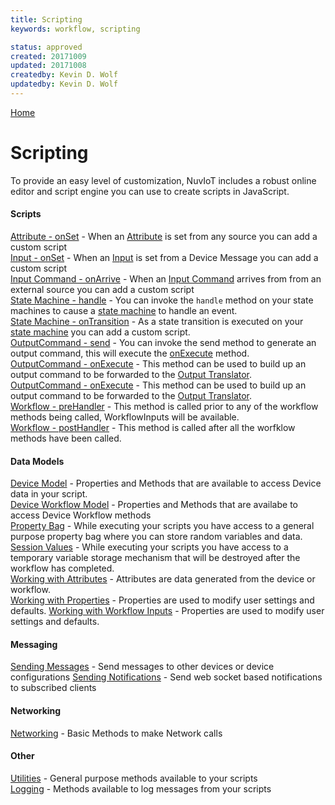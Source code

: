```yaml
---
title: Scripting 
keywords: workflow, scripting

status: approved
created: 20171009
updated: 20171008
createdby: Kevin D. Wolf
updatedby: Kevin D. Wolf
---
```

[Home](../Index.md)

# Scripting

To provide an easy level of customization, NuvIoT includes a robust online editor and script engine you can
use to create scripts in JavaScript.

#### Scripts
[Attribute - onSet](AttributeOnSet.md) - When an [Attribute](../Workflows/Attributes.md) is set from any source you can add a custom script  
[Input - onSet](WorkflowInputOnSet.md) - When an [Input](../Workflows/Input.md) is set from a Device Message you can add a custom script  
[Input Command - onArrive](InputCommandArrive.md) - When an [Input Command](../Workflows/InputCommands.md) arrives from from an external source you can add a custom script  
[State Machine - handle](StateMachineSendEvent.md) - You can invoke the `handle` method on your state machines to cause a [state machine](../Workflows/StateMachines.md) to handle an event.  
[State Machine - onTransition](StateTransition.md) - As a state transition is executed on your  [state machine](../Workflows/StateMachines.md)  you can add a custom script.  
[OutputCommand - send](InvokeOutputCommand.md) - You can invoke the send method to generate an output command, this will execute the [onExecute](OutputCommandCreate.md) method.  
[OutputCommand - onExecute](OutputCommandCreate.md) - This method can be used to build up an output command to be forwarded to the [Output Translator](../PipelineModules/OutputTranslator.md).  
[OutputCommand - onExecute](OutputCommandCreate.md) - This method can be used to build up an output command to be forwarded to the [Output Translator](../PipelineModules/OutputTranslator.md).  
[Workflow - preHandler](WorkflowHandlers.md) - This method is called prior to any of the workflow methods being called, WorkflowInputs will be available.  
[Workflow - postHandler](WorkflowHandlers.md) - This method is called after all the worfklow methods have been called.  

#### Data Models
[Device Model](DeviceScriptingModel.md) - Properties and Methods that are available to access Device data in your script.  
[Device Workflow Model](DeviceWorkflowScriptingModel.md) - Properties and Methods that are availabe to access Device Workflow methods  
[Property Bag](PropertyBag.md) - While executing your scripts you have access to a general purpose property bag where you can store random variables and data.  
[Session Values](SessionValues.md) - While executing your scripts you have access to a temporary variable storage mechanism that will be destroyed after the workflow has completed.  
[Working with Attributes](WorkingWithAttributes.md) - Attributes are data generated from the device or workflow.  
[Working with Properties](WorkingWithProperties.md) - Properties are used to modify user settings and defaults.
[Working with Workflow Inputs](WorkingWithWorkflowInputs.md) - Properties are used to modify user settings and defaults.

#### Messaging
[Sending Messages](SendingMessages.md) - Send messages to other devices or device configurations
[Sending Notifications](SendingNotifications.md) - Send web socket based notifications to subscribed clients 

#### Networking
[Networking](Networking.md) - Basic Methods to make Network calls

#### Other
[Utilities](Utilities.md) - General purpose methods available to your scripts  
[Logging](Logging.md) - Methods available to log messages from your scripts  


